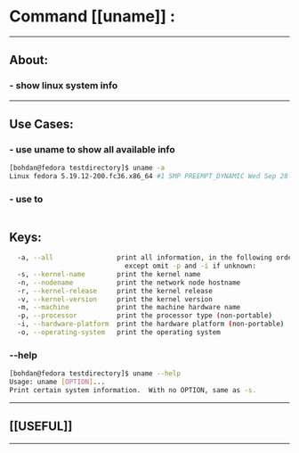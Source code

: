 #  Command [[uname]] :

***

## About:

### - show linux system info

***


## Use Cases:

### - use uname to show all available info 
```sh
[bohdan@fedora testdirectory]$ uname -a
Linux fedora 5.19.12-200.fc36.x86_64 #1 SMP PREEMPT_DYNAMIC Wed Sep 28 17:11:05 UTC 2022 x86_64 x86_64 x86_64 GNU/Linux
```

### - use to 
```sh

```


## Keys:
```sh
  -a, --all                print all information, in the following order,
                             except omit -p and -i if unknown:
  -s, --kernel-name        print the kernel name
  -n, --nodename           print the network node hostname
  -r, --kernel-release     print the kernel release
  -v, --kernel-version     print the kernel version
  -m, --machine            print the machine hardware name
  -p, --processor          print the processor type (non-portable)
  -i, --hardware-platform  print the hardware platform (non-portable)
  -o, --operating-system   print the operating system
```

### --help
```sh
[bohdan@fedora testdirectory]$ uname --help
Usage: uname [OPTION]...
Print certain system information.  With no OPTION, same as -s.

```

***

## [[USEFUL]]

***
